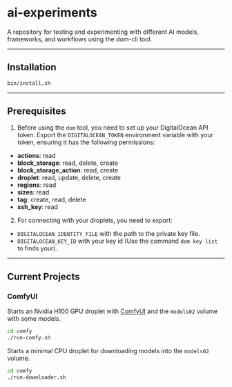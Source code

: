 # ai-experiments
A repository for testing and experimenting with different AI models, frameworks, and workflows using the dom-cli tool.

---

## Installation

```bash
bin/install.sh
```

---

## Prerequisites

1. Before using the `dom` tool, you need to set up your DigitalOcean API token.  Export the `DIGITALOCEAN_TOKEN` environment variable with your token, ensuring it has the following permissions:

- **actions**: read
- **block_storage**: read, delete, create
- **block_storage_action**: read, create
- **droplet**: read, update, delete, create
- **regions**: read
- **sizes**: read
- **tag**: create, read, delete
- **ssh_key**: read

2. For connecting with your droplets, you need to export:

- `DIGITALOCEAN_IDENTITY_FILE` with the path to the private key file.
- `DIGITALOCEAN_KEY_ID` with your key id (Use the command `dom key list` to finds your).

---

## Current Projects

### ComfyUI

Starts an Nvidia H100 GPU droplet with [ComfyUI](https://github.com/comfyanonymous/ComfyUI) and the `models02` volume with some models.

```bash
cd comfy
./run-comfy.sh
```

Starts a minimal CPU droplet for downloading models into the `models02` volume.

```bash
cd comfy
./run-downloader.sh
```
